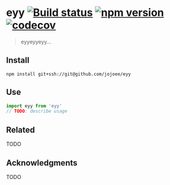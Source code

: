 # eyy [![Build status](https://travis-ci.org/jojoee/eyy.svg?branch=master)](https://travis-ci.org/jojoee/eyy) [![npm version](https://img.shields.io/npm/v/eyy.svg)](https://npmjs.org/package/eyy) [![codecov](https://codecov.io/gh/jojoee/eyy/branch/master/graph/badge.svg)](https://codecov.io/gh/jojoee/eyy)

> eyyeyyeyy...

## Install

```shell
npm install git+ssh://git@github.com/jojoee/eyy
```

## Use

```typescript
import eyy from 'eyy'
// TODO: describe usage
```

## Related

TODO

## Acknowledgments

TODO
